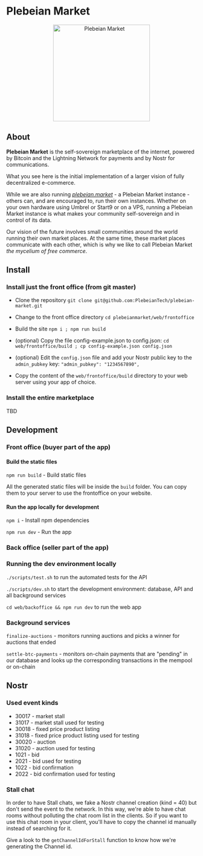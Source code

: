 # Plebeian Market

<p align="center">
  <img src="https://plebeian.market/images/logo.png" width="256" title="Plebeian Market">
</p>

## About

**Plebeian Market** is the self-sovereign marketplace of the internet, powered by Bitcoin and the Lightning Network for payments and by Nostr for communications.

What you see here is the initial implementation of a larger vision of fully decentralized e-commerce.

While we are also running *[plebeian.market](https://plebeian.market/)* - a Plebeian Market instance - others can, and are encouraged to, run their own instances. Whether on your own hardware using Umbrel or Start9 or on a VPS, running a Plebeian Market instance is what makes your community self-sovereign and in control of its data.

Our vision of the future involves small communities around the world running their own market places. At the same time, these market places communicate with each other, which is why we like to call Plebeian Market *the mycelium of free commerce*.

## Install

### Install just the front office (from git master)

* Clone the repository
`git clone git@github.com:PlebeianTech/plebeian-market.git`

* Change to the front office directory
`cd plebeianmarket/web/frontoffice`

* Build the site
`npm i ; npm run build`

* (optional) Copy the file config-example.json to config.json:
  `cd web/frontoffice/build ; cp config-example.json config.json`

* (optional) Edit the `config.json` file and add your Nostr public key to the `admin_pubkey` key:
  ```"admin_pubkey": "1234567890",```

* Copy the content of the `web/frontoffice/build` directory to your web server using your app of choice.


### Install the entire marketplace

TBD

## Development

### Front office (buyer part of the app)

#### Build the static files

```npm run build``` - Build static files

All the generated static files will be inside the `build` folder. You can copy them to your server to use the frontoffice on your website.

#### Run the app locally for development

```npm i``` - Install npm dependencies

```npm run dev``` - Run the app

### Back office (seller part of the app)

### Running the dev environment locally

```./scripts/test.sh``` to run the automated tests for the API

```./scripts/dev.sh``` to start the development environment: database, API and all background services

```cd web/backoffice && npm run dev``` to run the web app

### Background services

```finalize-auctions``` - monitors running auctions and picks a winner for auctions that ended

```settle-btc-payments``` - monitors on-chain payments that are "pending" in our database and looks up the corresponding transactions in the mempool or on-chain

## Nostr

### Used event kinds

* 30017 - market stall
* 31017 - market stall used for testing
* 30018 - fixed price product listing
* 31018 - fixed price product listing used for testing
* 30020 - auction
* 31020 - auction used for testing
* 1021 - bid
* 2021 - bid used for testing
* 1022 - bid confirmation
* 2022 - bid confirmation used for testing

### Stall chat

In order to have Stall chats, we fake a Nostr channel creation (kind = 40) but don't send the event to the network.
In this way, we're able to have chat rooms without polluting the chat room list in the clients. So if you want to
use this chat room in your client, you'll have to copy the channel id manually instead of searching for it.

Give a look to the `getChannelIdForStall` function to know how we're generating the Channel id.

